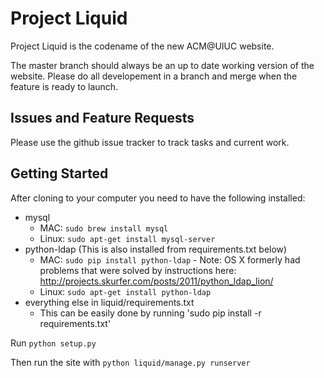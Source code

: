 Project Liquid
==============

Project Liquid is the codename of the new ACM@UIUC website.

The master branch should always be an up to date working version of the website. Please do all
developement in a branch and merge when the feature is ready to launch.

Issues and Feature Requests
---------------------------
Please use the github issue tracker to track tasks and current work.


Getting Started
---------------
After cloning to your computer you need to have the following installed:
* mysql
  * MAC: `sudo brew install mysql`
  * Linux: `sudo apt-get install mysql-server`
* python-ldap (This is also installed from requirements.txt below)
  * MAC: `sudo pip install python-ldap` - Note: OS X formerly had problems that were solved by instructions here: http://projects.skurfer.com/posts/2011/python_ldap_lion/
  * Linux: `sudo apt-get install python-ldap`
* everything else in liquid/requirements.txt
    * This can be easily done by running 'sudo pip install -r requirements.txt'

Run `python setup.py`

Then run the site with `python liquid/manage.py runserver`


